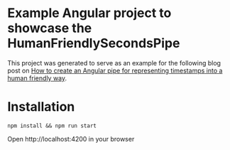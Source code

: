 # Example Angular project to showcase the HumanFriendlySecondsPipe

This project was generated to serve as an example for the following blog post on [How to create an Angular pipe for representing timestamps into a human friendly way](http://blog.dzhuneyt.com/angular-pipe-for-displaying-a-timestamp-in-a-human-friendly-way/).

# Installation
`npm install && npm run start`

Open http://localhost:4200 in your browser
